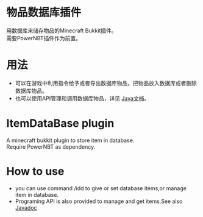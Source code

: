 # 物品数据库插件
用数据库来储存物品的Minecraft Bukkit插件。    
需要PowerNBT插件作为前置。    
# 用法    
- 可以在游戏中利用指令给予或者导出数据库物品，把物品放入数据库或者删除数据库物品。    
- 也可以使用API管理和调用数据库物品，详见 [Java文档](https://khjxiaogu.github.io/ItemDataBase)。
# ItemDataBase plugin  
A minecraft bukkit plugin to store item in database.   
Require PowerNBT as dependency.
# How to use
- you can use command /idd to give or set database items,or manage item in database.
- Programing API is also provided to manage and get items.See also [Javadoc](https://khjxiaogu.github.io/ItemDataBase)
